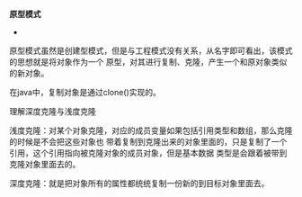 **原型模式**

-
原型模式虽然是创建型模式，但是与工程模式没有关系，从名字即可看出，该模式的思想就是将对象作为一个
原型，对其进行复制、克隆，产生一个和原对象类似的新对象。

在java中，复制对象是通过clone()实现的。


理解深度克隆与浅度克隆

浅度克隆：对某个对象克隆，对应的成员变量如果包括引用类型和数组，那么克隆的时候是不会把这些对象也
带着复制到克隆出来的对象里面的，只是复制了一个引用，这个引用指向被克隆对象的成员对象，但是基本数据
类型是会跟着被带到克隆对象里面去的。

深度克隆：就是把对象所有的属性都统统复制一份新的到目标对象里面去。
